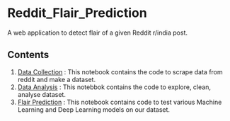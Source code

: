 # Reddit_Flair_Prediction

A web application to detect flair of a given Reddit r/india post.
## Contents

1. [Data Collection](https://github.com/raghav103/Reddit_Flair_Prediction/blob/master/Reddit-Flair-Predictor-DataCollection.ipynb) : This notebook contains the code to scrape data from reddit and make a dataset.
2. [Data Analysis](https://github.com/raghav103/Reddit_Flair_Prediction/blob/master/Reddit-Flair-Predictor-DataAnalyses.ipynb) : This notebbok contains the code to explore, clean, analyse dataset.
3. [Flair Prediction](https://github.com/raghav103/Reddit_Flair_Prediction/blob/master/Reddit-Flair-Predictor-Models.ipynb) : This notebook contains code to test various Machine Learning and Deep Learning models on our dataset.

